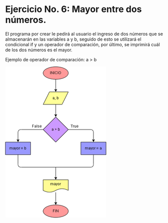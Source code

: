 # Ejercicio No. 6: Mayor entre dos números.

El programa por crear le pedirá al usuario el ingreso de dos números que se almacenarán en las variables a y b, seguido de esto se utilizará el condicional if y un operador de comparación, por último, se imprimirá cuál de los dos números es el mayor.

Ejemplo de operador de comparación:  a > b

![Diagrama](diagrama.png "diagrama de flujo")